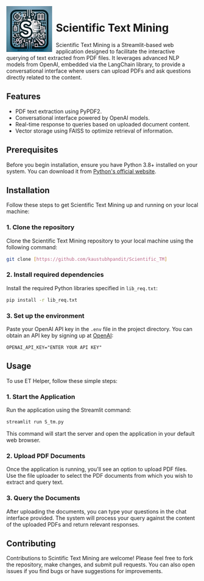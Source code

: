 <p align="left">
  <img src="https://github.com/kaustubhpandit/ETHelper/blob/main/images/page_icon.png" width="120" height="120" alt="Scientific Text Mining Logo" style="float:left; margin-right:10px;" />
  <h1 style="padding-top:15px;">Scientific Text Mining</h1>
</p>



Scientific Text Mining is a Streamlit-based web application designed to facilitate the interactive querying of text extracted from PDF files. It leverages advanced NLP models from OpenAI, embedded via the LangChain library, to provide a conversational interface where users can upload PDFs and ask questions directly related to the content.

## Features

- PDF text extraction using PyPDF2.
- Conversational interface powered by OpenAI models.
- Real-time response to queries based on uploaded document content.
- Vector storage using FAISS to optimize retrieval of information.

## Prerequisites

Before you begin installation, ensure you have Python 3.8+ installed on your system. You can download it from [Python's official website](https://www.python.org/downloads/).

## Installation

Follow these steps to get Scientific Text Mining up and running on your local machine:

### 1. Clone the repository

Clone the Scientific Text Mining repository to your local machine using the following command:
```bash
git clone [https://github.com/kaustubhpandit/Scientific_TM]
```

### 2. Install required dependencies

Install the required Python libraries specified in `lib_req.txt`:
```bash
pip install -r lib_req.txt
```

### 3. Set up the environment

Paste your OpenAI API key in the `.env` file in the project directory. You can obtain an API key by signing up at [OpenAI](https://openai.com/):

```
OPENAI_API_KEY="ENTER YOUR API KEY"
```

## Usage

To use ET Helper, follow these simple steps:

### 1. Start the Application

Run the application using the Streamlit command:
```bash
streamlit run S_tm.py
```
This command will start the server and open the application in your default web browser.

### 2. Upload PDF Documents

Once the application is running, you'll see an option to upload PDF files. Use the file uploader to select the PDF documents from which you wish to extract and query text.

### 3. Query the Documents

After uploading the documents, you can type your questions in the chat interface provided. The system will process your query against the content of the uploaded PDFs and return relevant responses.

## Contributing
Contributions to Scintific Text Mining are welcome! Please feel free to fork the repository, make changes, and submit pull requests. You can also open issues if you find bugs or have suggestions for improvements.


